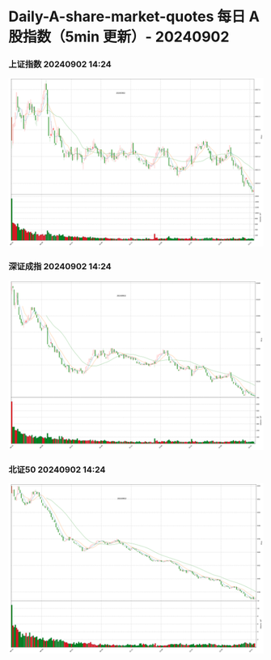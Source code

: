 
# Daily-A-share-market-quotes 每日 A 股指数（5min 更新）- 20240902

### 上证指数 20240902 14:24
![](./fig/2024/9/20240902-sh000001.png)

### 深证成指 20240902 14:24
![](./fig/2024/9/20240902-sz399001.png)

### 北证50 20240902 14:24
![](./fig/2024/9/20240902-bj899050.png)
